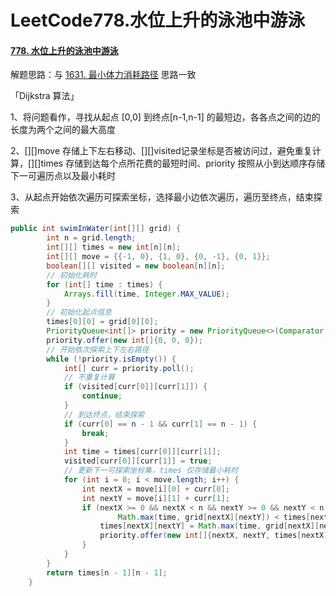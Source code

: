 # LeetCode778.水位上升的泳池中游泳

#### [778. 水位上升的泳池中游泳](https://leetcode-cn.com/problems/swim-in-rising-water/)

解题思路：与 [1631. 最小体力消耗路径](https://leetcode-cn.com/problems/path-with-minimum-effort/) 思路一致 

「Dijkstra 算法」

1、将问题看作，寻找从起点 [0,0] 到终点[n-1,n-1] 的最短边，各各点之间的边的长度为两个之间的最大高度

2、\[]\[]move 存储上下左右移动、\[]\[]visited记录坐标是否被访问过，避免重复计算，\[]\[]times 存储到达每个点所花费的最短时间、priority 按照从小到达顺序存储下一可遍历点以及最小耗时

3、从起点开始依次遍历可探索坐标，选择最小边依次遍历，遍历至终点，结束探索

```java
public int swimInWater(int[][] grid) {
        int n = grid.length;
        int[][] times = new int[n][n];
        int[][] move = {{-1, 0}, {1, 0}, {0, -1}, {0, 1}};
        boolean[][] visited = new boolean[n][n];
    	// 初始化耗时
        for (int[] time : times) {
            Arrays.fill(time, Integer.MAX_VALUE);
        }
    	// 初始化起点信息
        times[0][0] = grid[0][0];
        PriorityQueue<int[]> priority = new PriorityQueue<>(Comparator.comparingInt(p -> p[2]));
        priority.offer(new int[]{0, 0, 0});
    	// 开始依次探索上下左右路径
        while (!priority.isEmpty()) {
            int[] curr = priority.poll();
            // 不重复计算
            if (visited[curr[0]][curr[1]]) {
                continue;
            }
            // 到达终点，结束探索
            if (curr[0] == n - 1 && curr[1] == n - 1) {
                break;
            }
            int time = times[curr[0]][curr[1]];
            visited[curr[0]][curr[1]] = true;
            // 更新下一可探索坐标集，times 仅存储最小耗时
            for (int i = 0; i < move.length; i++) {
                int nextX = move[i][0] + curr[0];
                int nextY = move[i][1] + curr[1];
                if (nextX >= 0 && nextX < n && nextY >= 0 && nextY < n &&
                        Math.max(time, grid[nextX][nextY]) < times[nextX][nextY]) {
                    times[nextX][nextY] = Math.max(time, grid[nextX][nextY]);
                    priority.offer(new int[]{nextX, nextY, times[nextX][nextY]});
                }
            }
        }
        return times[n - 1][n - 1];
    }
```

